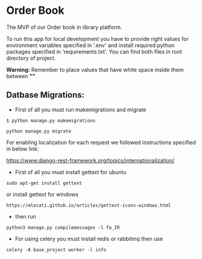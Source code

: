 # Order Book
The MVP of our Order book in library platform.

To run this app for local development you have to provide right values for environment variables specified in '.env'
and install required python packages specified in 'requirements.txt'. You can find both files in root directory of project.

**Warning:** Remember to place values that have white space inside them between **""**

## Datbase Migrations:
- First of all you must run makemigrations and migrate
```
$ python manage.py makemigrations
```
```
python manage.py migrate
```


For enabling localization for each request we followed instructions specified in below link:

https://www.django-rest-framework.org/topics/internationalization/
- First of all you must install gettext for ubuntu
```
sudo apt-get install gettext
```
or install gettext for windows
```
https://mlocati.github.io/articles/gettext-iconv-windows.html
```
- then run
```
python3 manage.py compilemessages -l fa_IR
```
- For using celery you must install redis or rabbitmq then use
```
celery -A base_project worker -l info
```
